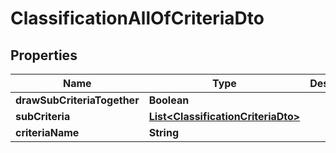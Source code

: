 # ClassificationAllOfCriteriaDto

## Properties
Name | Type | Description | Notes
------------ | ------------- | ------------- | -------------
**drawSubCriteriaTogether** | **Boolean** |  |  [optional]
**subCriteria** | [**List&lt;ClassificationCriteriaDto&gt;**](ClassificationCriteriaDto.md) |  |  [optional]
**criteriaName** | **String** |  |  [optional]
